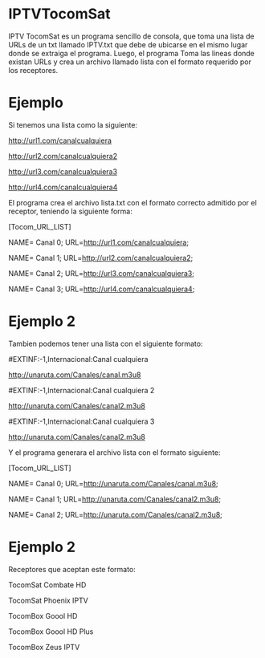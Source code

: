 # IPTVTocomSat
IPTV TocomSat es un programa sencillo de consola, que toma una lista de URLs de un txt llamado IPTV.txt
que debe de ubicarse en el mismo lugar donde se extraiga el programa.
Luego, el programa Toma las lineas donde existan URLs y crea un archivo llamado lista con el formato requerido por los receptores.

# Ejemplo

Si tenemos una lista como la siguiente:

http://url1.com/canalcualquiera

http://url2.com/canalcualquiera2

http://url3.com/canalcualquiera3

http://url4.com/canalcualquiera4

El programa crea el archivo lista.txt con el formato correcto admitido por el receptor, teniendo
la siguiente forma:

[Tocom_URL_LIST]

NAME= Canal 0; URL=http://url1.com/canalcualquiera;

NAME= Canal 1; URL=http://url2.com/canalcualquiera2;

NAME= Canal 2; URL=http://url3.com/canalcualquiera3;

NAME= Canal 3; URL=http://url4.com/canalcualquiera4;

# Ejemplo 2

Tambien podemos tener una lista con el siguiente formato:

#EXTINF:-1,Internacional:Canal cualquiera

http://unaruta.com/Canales/canal.m3u8

#EXTINF:-1,Internacional:Canal cualquiera 2

http://unaruta.com/Canales/canal2.m3u8

#EXTINF:-1,Internacional:Canal cualquiera 3

http://unaruta.com/Canales/canal2.m3u8

Y el programa generara el archivo lista con el formato siguiente:

[Tocom_URL_LIST]

NAME= Canal 0; URL=http://unaruta.com/Canales/canal.m3u8;

NAME= Canal 1; URL=http://unaruta.com/Canales/canal2.m3u8;

NAME= Canal 2; URL=http://unaruta.com/Canales/canal2.m3u8;

# Ejemplo 2

Receptores que aceptan este formato:

TocomSat Combate HD

TocomSat Phoenix IPTV

TocomBox Goool HD

TocomBox Goool HD Plus

TocomBox Zeus IPTV
